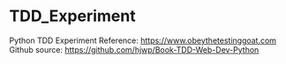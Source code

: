 # TDD_Experiment
Python TDD Experiment
Reference: https://www.obeythetestinggoat.com
Github source: https://github.com/hjwp/Book-TDD-Web-Dev-Python
